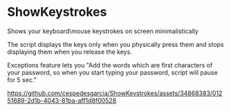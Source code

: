 # ShowKeystrokes
Shows your keyboard\mouse keystrokes on screen minimalistically 

The script displays the keys only when you physically press them and stops displaying them when you release the keys.

Exceptions feature lets you "Add the words which are first characters of your password, so when you start typing your password, script will pause for 5 sec."

https://github.com/cespedesgarcia/ShowKeystrokes/assets/34868383/01251689-2d1b-4043-81ba-aff1d8f00528
